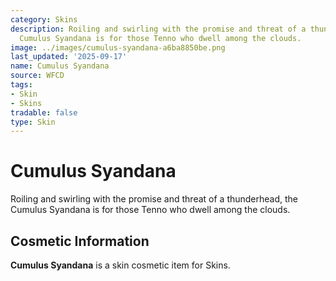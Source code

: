 ```yaml
---
category: Skins
description: Roiling and swirling with the promise and threat of a thunderhead, the
  Cumulus Syandana is for those Tenno who dwell among the clouds.
image: ../images/cumulus-syandana-a6ba8850be.png
last_updated: '2025-09-17'
name: Cumulus Syandana
source: WFCD
tags:
- Skin
- Skins
tradable: false
type: Skin
---
```


# Cumulus Syandana

Roiling and swirling with the promise and threat of a thunderhead, the Cumulus Syandana is for those Tenno who dwell among the clouds.

## Cosmetic Information

**Cumulus Syandana** is a skin cosmetic item for Skins.

